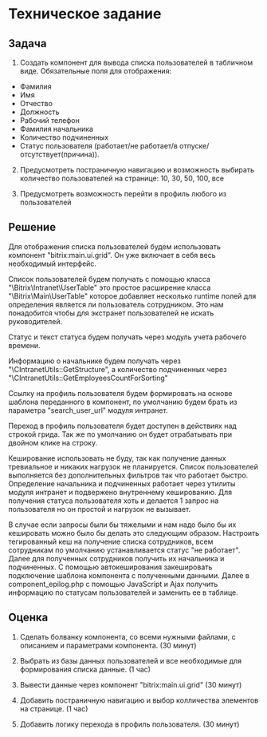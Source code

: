 # Техническое задание

## Задача
1. Создать компонент для вывода списка пользователей в табличном виде.
Обязательные поля для отображения:
- Фамилия
- Имя
- Отчество
- Должность
- Рабочий телефон
- Фамилия начальника
- Количество подчиненных
- Статус пользователя (работает/не работает/в отпуске/отсутствует(причина)).

2. Предусмотреть постраничную навигацию и возможность выбирать количество пользователей на странице: 10, 30, 50, 100, все

3. Предусмотреть возможность перейти в профиль любого из пользователей

## Решение
Для отображения списка пользователей будем использовать компонент "bitrix:main.ui.grid". Он уже включает в себя весь необходимый интерфейс.

Список пользователей будем получать с помощью класса "\Bitrix\Intranet\UserTable" это простое расширение класса "\Bitrix\Main\UserTable" которое добавляет несколько runtime полей для определения является ли пользователь сотрудником. Это нам понадобится чтобы для экстранет пользователей не искать руководителей.

Статус и текст статуса будем получать через модуль учета рабочего времени.

Информацию о начальнике будем получать через "\CIntranetUtils::GetStructure", а количество подчиненных через  "\CIntranetUtils::GetEmployeesCountForSorting"

Ссылку на профиль пользователя будем формировать на основе шаблона переданного в компонент, по умолчанию будем брать из параметра "search_user_url" модуля интранет.

Переход в профиль пользователя будет доступен в действиях над строкой грида. Так же по умолчанию он будет отрабатывать при двойном клике на строку.

Кеширование использовать не буду, так как получение данных тревиальное и никаких нагрузок не планируется. Список пользователей выполняется без дополнительных фильтров так что работает быстро. Определение начальника и подчиненных работает через утилиты модуля интранет и подвержено внутреннему кешированию. Для получения статуса пользователя хоть и делается 1 запрос на пользователя но он простой и нагрузок не вызывает.

В случае если запросы были бы тяжелыми и нам надо было бы их кешировать можно было бы делать это следующим образом. Настроить тегированный кеш на получение списка сотрудников, всем сотрудникам по умолчанию устанавливается статус "не работает". Далее для полученных сотрудников получить их начальника и подчиненных. С помощью автокеширования закешировать подключение шаблона компонента с полученными данными. Далее в component_epilog.php с помощью JavaScript и Ajax получить информацию по статусам пользователей и заменить ее в таблице.

## Оценка
1. Сделать болванку компонента, со всеми нужными файлами, с описанием и параметрами компонента. (30 минут)

2. Выбрать из базы данных пользователей и все необходимые для формирования списка данные. (1 час)

3. Вывести данные через компонент "bitrix:main.ui.grid" (30 минут)

4. Добавить постраничную навигацию и выбор колличества элементов на странице. (1 час)

5. Добавить логику перехода в профиль пользователя. (30 минут)
